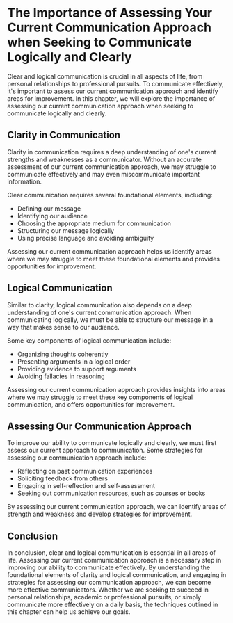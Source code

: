 The Importance of Assessing Your Current Communication Approach when Seeking to Communicate Logically and Clearly
===========================================================================================================================================================================

Clear and logical communication is crucial in all aspects of life, from personal relationships to professional pursuits. To communicate effectively, it's important to assess our current communication approach and identify areas for improvement. In this chapter, we will explore the importance of assessing our current communication approach when seeking to communicate logically and clearly.

Clarity in Communication
------------------------

Clarity in communication requires a deep understanding of one's current strengths and weaknesses as a communicator. Without an accurate assessment of our current communication approach, we may struggle to communicate effectively and may even miscommunicate important information.

Clear communication requires several foundational elements, including:

* Defining our message
* Identifying our audience
* Choosing the appropriate medium for communication
* Structuring our message logically
* Using precise language and avoiding ambiguity

Assessing our current communication approach helps us identify areas where we may struggle to meet these foundational elements and provides opportunities for improvement.

Logical Communication
---------------------

Similar to clarity, logical communication also depends on a deep understanding of one's current communication approach. When communicating logically, we must be able to structure our message in a way that makes sense to our audience.

Some key components of logical communication include:

* Organizing thoughts coherently
* Presenting arguments in a logical order
* Providing evidence to support arguments
* Avoiding fallacies in reasoning

Assessing our current communication approach provides insights into areas where we may struggle to meet these key components of logical communication, and offers opportunities for improvement.

Assessing Our Communication Approach
------------------------------------

To improve our ability to communicate logically and clearly, we must first assess our current approach to communication. Some strategies for assessing our communication approach include:

* Reflecting on past communication experiences
* Soliciting feedback from others
* Engaging in self-reflection and self-assessment
* Seeking out communication resources, such as courses or books

By assessing our current communication approach, we can identify areas of strength and weakness and develop strategies for improvement.

Conclusion
----------

In conclusion, clear and logical communication is essential in all areas of life. Assessing our current communication approach is a necessary step in improving our ability to communicate effectively. By understanding the foundational elements of clarity and logical communication, and engaging in strategies for assessing our communication approach, we can become more effective communicators. Whether we are seeking to succeed in personal relationships, academic or professional pursuits, or simply communicate more effectively on a daily basis, the techniques outlined in this chapter can help us achieve our goals.
